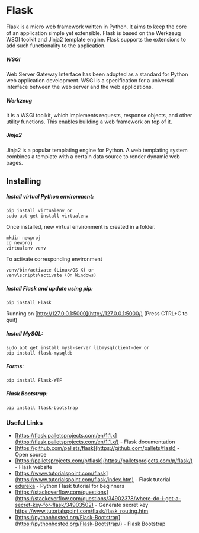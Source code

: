 # Flask

Flask is a micro web framework written in Python. 
It aims to keep the core of an application simple yet extensible.
Flask is based on the Werkzeug WSGI toolkit and Jinja2 template engine.
Flask supports the extensions to add such functionality to the application.

##### WSGI
Web Server Gateway Interface has been adopted as a standard for Python web application development. 
WSGI is a specification for a universal interface between the web server and the web applications.

##### Werkzeug
It is a WSGI toolkit, which implements requests, response objects, and other utility functions. 
This enables building a web framework on top of it. 

##### Jinja2
Jinja2 is a popular templating engine for Python. A web templating system combines a template with a certain data source to render dynamic web pages.


## Installing

##### Install virtual Python environment:
```
pip install virtualenv or
sudo apt-get install virtualenv
```

Once installed, new virtual environment is created in a folder.
```
mkdir newproj
cd newproj
virtualenv venv
```
To activate corresponding environment 
```
venv/bin/activate (Linux/OS X) or 
venv\scripts\activate (On Windows)
```

##### Install Flask and update using pip:
```
pip install Flask
```
Running on [http://127.0.0.1:5000](http://127.0.0.1:5000/) (Press CTRL+C to quit) 

##### Install MySQL:
```
sudo apt get install mysl-server libmysqlclient-dev or
pip install flask-mysqldb
```

##### Forms:
```
pip install Flask-WTF
```

##### Flask Bootstrap:
```
pip install flask-bootstrap
```

### Useful Links
* [https://flask.palletsprojects.com/en/1.1.x](https://flask.palletsprojects.com/en/1.1.x/) - Flask documentation
* [https://github.com/pallets/flask](https://github.com/pallets/flask) - Open source
* [https://palletsprojects.com/p/flask](https://palletsprojects.com/p/flask/) - Flask website
* [https://www.tutorialspoint.com/flask](https://www.tutorialspoint.com/flask/index.htm) - Flask tutorial
* [edureka](https://www.youtube.com/watch?v=lj4I_CvBnt0) - Python Flask tutorial for beginners
* [https://stackoverflow.com/questions](https://stackoverflow.com/questions/34902378/where-do-i-get-a-secret-key-for-flask/34903502) - Generate secret key
https://www.tutorialspoint.com/flask/flask_routing.htm
* [https://pythonhosted.org/Flask-Bootstrap](https://pythonhosted.org/Flask-Bootstrap/) - Flask Bootstrap